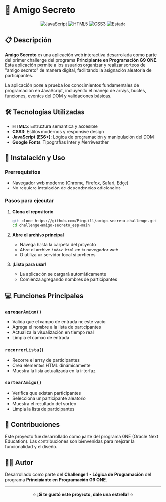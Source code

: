 # 🎁 Amigo Secreto

<div align="center">

![JavaScript](https://img.shields.io/badge/JavaScript-F7DF1E?style=for-the-badge&logo=javascript&logoColor=black)
![HTML5](https://img.shields.io/badge/HTML5-E34F26?style=for-the-badge&logo=html5&logoColor=white)
![CSS3](https://img.shields.io/badge/CSS3-1572B6?style=for-the-badge&logo=css3&logoColor=white)
![Estado](https://img.shields.io/badge/Estado-Finalizado-brightgreen?style=for-the-badge)

</div>

## 📋 Descripción

**Amigo Secreto** es una aplicación web interactiva desarrollada como parte del primer challenge del programa **Principiante en Programación G9 ONE**. Esta aplicación permite a los usuarios organizar y realizar sorteos de "amigo secreto" de manera digital, facilitando la asignación aleatoria de participantes.

La aplicación pone a prueba los conocimientos fundamentales de programación en JavaScript, incluyendo el manejo de arrays, bucles, funciones, eventos del DOM y validaciones básicas.

## 🛠️ Tecnologías Utilizadas

- **HTML5**: Estructura semántica y accesible
- **CSS3**: Estilos modernos y responsive design
- **JavaScript (ES6+)**: Lógica de programación y manipulación del DOM
- **Google Fonts**: Tipografías Inter y Merriweather

## 🚀 Instalación y Uso

### Prerrequisitos
- Navegador web moderno (Chrome, Firefox, Safari, Edge)
- No requiere instalación de dependencias adicionales

### Pasos para ejecutar

1. **Clona el repositorio**
   ```bash
   git clone https://github.com/Pinguill/amigo-secreto-challenge.git
   cd challenge-amigo-secreto_esp-main
   ```

2. **Abre el archivo principal**
   - Navega hasta la carpeta del proyecto
   - Abre el archivo `index.html` en tu navegador web
   - O utiliza un servidor local si prefieres

3. **¡Listo para usar!**
   - La aplicación se cargará automáticamente
   - Comienza agregando nombres de participantes

## 💻 Funciones Principales

### `agregarAmigo()`
- Valida que el campo de entrada no esté vacío
- Agrega el nombre a la lista de participantes
- Actualiza la visualización en tiempo real
- Limpia el campo de entrada

### `recorrerLista()`
- Recorre el array de participantes
- Crea elementos HTML dinámicamente
- Muestra la lista actualizada en la interfaz

### `sortearAmigo()`
- Verifica que existan participantes
- Selecciona un participante aleatorio
- Muestra el resultado del sorteo
- Limpia la lista de participantes

## 🤝 Contribuciones

Este proyecto fue desarrollado como parte del programa ONE (Oracle Next Education). Las contribuciones son bienvenidas para mejorar la funcionalidad y el diseño.

## 👨‍💻 Autor

Desarrollado como parte del **Challenge 1 - Lógica de Programación** del programa **Principiante en Programación G9 ONE**.

---

<div align="center">

⭐ **¡Si te gustó este proyecto, dale una estrella!** ⭐

</div>

